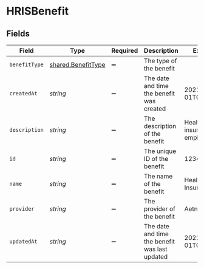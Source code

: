 # HRISBenefit


## Fields

| Field                                                           | Type                                                            | Required                                                        | Description                                                     | Example                                                         |
| --------------------------------------------------------------- | --------------------------------------------------------------- | --------------------------------------------------------------- | --------------------------------------------------------------- | --------------------------------------------------------------- |
| `benefitType`                                                   | [shared.BenefitType](../../../sdk/models/shared/benefittype.md) | :heavy_minus_sign:                                              | The type of the benefit                                         |                                                                 |
| `createdAt`                                                     | *string*                                                        | :heavy_minus_sign:                                              | The date and time the benefit was created                       | 2021-01-01T00:00:00Z                                            |
| `description`                                                   | *string*                                                        | :heavy_minus_sign:                                              | The description of the benefit                                  | Health insurance for employees                                  |
| `id`                                                            | *string*                                                        | :heavy_minus_sign:                                              | The unique ID of the benefit                                    | 123456                                                          |
| `name`                                                          | *string*                                                        | :heavy_minus_sign:                                              | The name of the benefit                                         | Health Insurance                                                |
| `provider`                                                      | *string*                                                        | :heavy_minus_sign:                                              | The provider of the benefit                                     | Aetna                                                           |
| `updatedAt`                                                     | *string*                                                        | :heavy_minus_sign:                                              | The date and time the benefit was last updated                  | 2021-01-01T00:00:00Z                                            |
